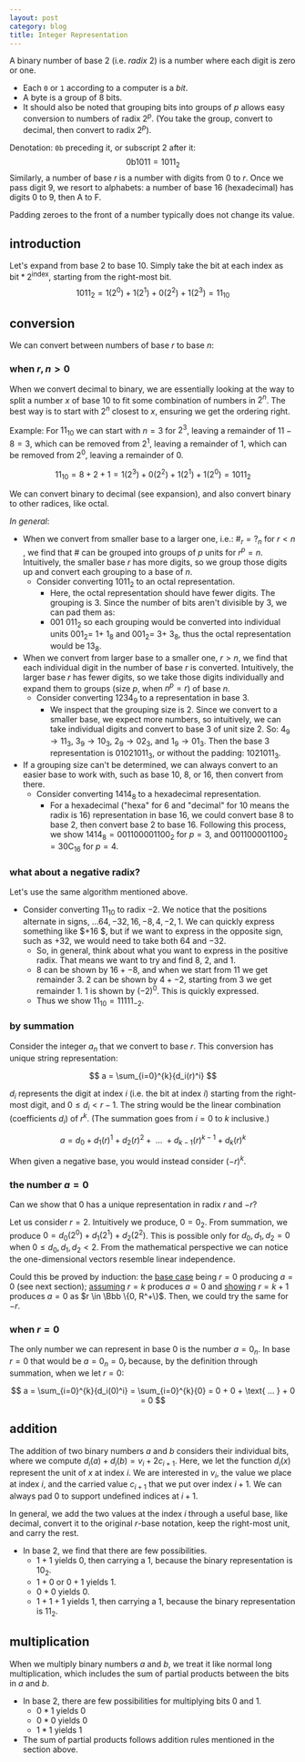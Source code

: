 ```yaml
---
layout: post
category: blog
title: Integer Representation
---
```


<!-- # integer representation via bases -->

A binary number of base 2 (i.e. *radix* 2) is a number where each digit is zero or one. 

* Each `0` or `1` according to a computer is a *bit*. 
* A byte is a group of 8 bits. 
* It should also be noted that grouping bits into groups of $p$ allows easy conversion to numbers of radix $2^p$. (You take the group, convert to decimal, then convert to radix $2^p$).

Denotation: `0b` preceding it, or subscript 2 after it:
$$
\text{0b1011} = 1011_2
$$
Similarly, a number of base $r$ is a number with digits from 0 to $r$. Once we pass digit 9, we resort to alphabets: a number of base 16 (hexadecimal) has digits 0 to 9, then A to F.

Padding zeroes to the front of a number typically does not change its value.

## introduction

Let's expand from base 2 to base 10. Simply take the bit at each index as $\text{bit}*2^{\text{index}}$, starting from the right-most bit.
$$
1011_2 = 1(2^0) + 1(2^1) + 0(2^2) + 1(2^3) = 11_{10}
$$

## conversion

We can convert between numbers of base $r$ to base $n$:

### when $r,n > 0$

When we convert decimal to binary, we are essentially looking at the way to split a number $x$ of base 10 to fit some combination of numbers in $2^n$. The best way is to start with $2^n$ closest to $x$, ensuring we get the ordering right. 

Example: For $11_{10}$ we can start with $n=3$ for $2^3$, leaving a remainder of $11-8=3$, which can be removed from $2^1$, leaving a remainder of 1, which can be removed from $2^0$, leaving a remainder of $0$.

$$
11_{10} = 8 + 2 + 1 = 1(2^3) + 0(2^2) + 1(2^1) + 1(2^0) = 1011_2
$$

We can convert binary to decimal (see expansion), and also convert binary to other radices, like octal. 

*In general*:
 
* When we convert from smaller base to a larger one, i.e.: $\text{#}_r = \text{?}_n \text{ for } r < n$ , we find that $\text{#}$ can be grouped into groups of $p$ units for $r^p = n$.  Intuitively, the smaller base $r$ has more digits, so we group those digits up and convert each grouping to a base of $n$.
  * Consider converting $1011_2$ to an octal representation. 
    * Here, the octal representation should have fewer digits. The grouping is 3. Since the number of bits aren't divisible by 3, we can pad them as: 
    * $001\text{ }011_2$ so each grouping would be converted into individual units $001_{2} =$ $1 +$ $1_8$ and $001_{2} =$ $3 +$ $3_8$, thus the octal representation would be $13_8$.
* When we convert from larger base to a smaller one, $r > n$, we find that each individual digit in the number of base $r$ is converted. Intuitively, the larger base $r$ has fewer digits, so we take those digits individually and expand them to groups (size $p$, when $n^p=r$) of base $n$.
  * Consider converting $1234_{9}$ to a representation in base 3. 
    * We inspect that the grouping size is 2. Since we convert to a smaller base, we expect more numbers, so intuitively, we can take individual digits and convert to base 3 of unit size 2. So: $4_9\rightarrow11_3$,  $3_9\rightarrow10_3$, $2_9\rightarrow02_3$, and $1_9\rightarrow01_3$. Then the base 3 representation is $01021011_3$, or without the padding: $1021011_3$.
* If a grouping size can't be determined, we can always convert to an easier base to work with, such as base 10, 8, or 16, then convert from there.
  * Consider converting $1414_{8}$ to a hexadecimal representation.
    * For a hexadecimal ("hexa" for $6$ and "decimal" for $10$ means the radix is $16$) representation in base 16, we could convert base 8 to base 2, then convert base 2 to base 16. Following this process, we show $1414_8 = 001100001100_2 \text{ for } p=3$, and $001100001100_2=30\text{C}_{16} \text{ for } p=4$.

### what about a negative radix?

Let's use the same algorithm mentioned above.

* Consider converting $11_{10}$ to radix $-2$. We notice that the positions alternate in signs, $...64,-32,16,-8,4,-2,1$. We can quickly express something like $+16 $, but if we want to express in the opposite sign, such as $+32$, we would need to take both $64$ and $-32$.
  * So, in general, think about what you want to express in the positive radix. That means we want to try and find 8, 2, and 1.
  * $8$ can be shown by $16 + -8$, and when we start from 11 we get remainder 3.
    $2$ can be shown by $4 + -2$, starting from 3 we get remainder 1.
    $1$ is shown by $(-2)^0$. This is quickly expressed.
  * Thus we show $11_{10} = 11111_{-2}$.

### by summation

Consider the integer $a_{n}$ that we convert to base $r$. This conversion has unique string representation:

$$
a = \sum_{i=0}^{k}{d_i(r)^i}
$$

$d_i$ represents the digit at index $i$ (i.e. the bit at index $i$) starting from the right-most digit, and $0 \le d_i <r-1$. The string would be the linear combination (coefficients $d_i$) of $r^{k}$. (The summation goes from $i=0$ to $k$ inclusive.)

$$
a = d_0 + d_1(r)^1 + d_2(r)^2 + \text{ ... } + d_{k-1}(r)^{k-1} + d_k(r)^k
$$

When given a negative base, you would instead consider $(-r)^k$.

### the number $a = 0$

Can we show that 0 has a unique representation in radix $r$ and $-r$? 

Let us consider $r=2$. Intuitively we produce, $0 =0_2$. From summation, we produce $0 = d_0(2^0) + d_1(2^1)+d_2(2^2)$. This is possible only for $d_0,d_1,d_2=0$ when $0 \le d_0,d_1,d_2 < 2$. From the mathematical perspective we can notice the one-dimensional vectors resemble linear independence. 

Could this be proved by induction: the <u>base case</u> being $r = 0$ producing $a = 0$ (see next section); <u>assuming</u> $r = k$ produces $a = 0$ and <u>showing</u> $r = k+1$ produces $a = 0$ as $r \in \Bbb \{0, R^+\}$. Then, we could try the same for $-r$.

### when $r=0$ 

The only number we can represent in base 0 is the number $a=0_{n}$. In base $r=0$ that would be $a=0_n=0_r$ because, by the definition through summation,  when we let $r=0$: 

$$
a = \sum_{i=0}^{k}{d_i(0)^i} = \sum_{i=0}^{k}{0} = 0 + 0 + \text{ ... } + 0 = 0
$$


## addition

The addition of two binary numbers $a$ and $b$ considers their individual bits, where we compute $d_i(a) + d_i(b) = v_i + 2c_{i+1}$. Here, we let the function $d_i(x)$ represent the unit of $x$ at index $i$. We are interested in $v_i$, the value we place at index $i$, and the carried value $c_{i+1}$ that we put over index $i+1$. We can always pad $0$ to support undefined indices at $i+1$.

In general, we add the two values at the index $i$ through a useful base, like decimal, convert it to the original $r$-base notation, keep the right-most unit, and carry the rest. 

* In base 2, we find that there are few possibilities.
  * $1 + 1$ yields 0, then carrying a 1, because the binary representation is $10_2$.
  * $1 + 0$ or $0 + 1$ yields 1.
  * $0 + 0$ yields 0.
  * $1 + 1 + 1$ yields 1, then carrying a 1, because the binary representation is $11_2$. 

## multiplication

When we multiply binary numbers $a$ and $b$, we treat it like normal long multiplication, which includes the sum of partial products between the bits in $a$ and $b$. 

* In base 2, there are few possibilities for multiplying bits $0$ and $1$.
  * $0 * 1$ yields 0
  * $0 * 0$ yields 0
  * $1 * 1$ yields 1
* The sum of partial products follows addition rules mentioned in the section above.



